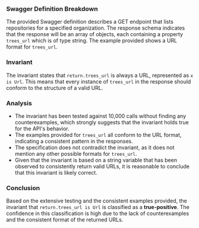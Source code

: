 ### Swagger Definition Breakdown
The provided Swagger definition describes a GET endpoint that lists repositories for a specified organization. The response schema indicates that the response will be an array of objects, each containing a property `trees_url` which is of type string. The example provided shows a URL format for `trees_url`.

### Invariant
The invariant states that `return.trees_url` is always a URL, represented as `x is Url`. This means that every instance of `trees_url` in the response should conform to the structure of a valid URL.

### Analysis
- The invariant has been tested against 10,000 calls without finding any counterexamples, which strongly suggests that the invariant holds true for the API's behavior.
- The examples provided for `trees_url` all conform to the URL format, indicating a consistent pattern in the responses.
- The specification does not contradict the invariant, as it does not mention any other possible formats for `trees_url`.
- Given that the invariant is based on a string variable that has been observed to consistently return valid URLs, it is reasonable to conclude that this invariant is likely correct.

### Conclusion
Based on the extensive testing and the consistent examples provided, the invariant that `return.trees_url is Url` is classified as a **true-positive**. The confidence in this classification is high due to the lack of counterexamples and the consistent format of the returned URLs.
